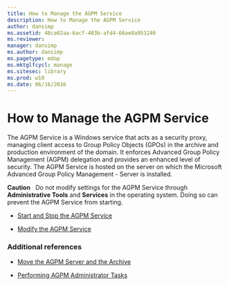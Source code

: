 ```yaml
---
title: How to Manage the AGPM Service
description: How to Manage the AGPM Service
author: dansimp
ms.assetid: 48ca02aa-6acf-403b-afd4-66ae8a953246
ms.reviewer: 
manager: dansimp
ms.author: dansimp
ms.pagetype: mdop
ms.mktglfcycl: manage
ms.sitesec: library
ms.prod: w10
ms.date: 06/16/2016
---
```



# How to Manage the AGPM Service


The AGPM Service is a Windows service that acts as a security proxy, managing client access to Group Policy Objects (GPOs) in the archive and production environment of the domain. It enforces Advanced Group Policy Management (AGPM) delegation and provides an enhanced level of security. The AGPM Service is hosted on the server on which the Microsoft Advanced Group Policy Management - Server is installed.

**Caution**  
Do not modify settings for the AGPM Service through **Administrative Tools** and **Services** in the operating system. Doing so can prevent the AGPM Service from starting.

 

-   [Start and Stop the AGPM Service](start-and-stop-the-agpm-service-agpm40.md)

-   [Modify the AGPM Service](modify-the-agpm-service-agpm40.md)

### Additional references

-   [Move the AGPM Server and the Archive](move-the-agpm-server-and-the-archive-agpm40.md)

-   [Performing AGPM Administrator Tasks](performing-agpm-administrator-tasks-agpm40.md)

 

 





